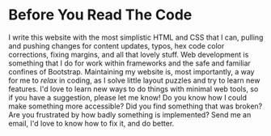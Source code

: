 # Before You Read The Code
I write this website with the most simplistic HTML and CSS that I can, pulling and pushing changes for content updates, typos, hex code color corrections, fixing margins, and all that lovely stuff. Web development is something that I do for work within frameworks and the safe and familiar confines of Bootstrap. Maintaining my website is, most importantly, a way for me to *relax* in coding, as I solve little layout puzzles and try to learn new features. I'd love to learn new ways to do things with minimal web tools, so if you have a suggestion, please let me know! Do you know how I could make something more accessible? Did you find something that was broken? Are you frustrated by how badly something is implemented? Send me an email, I'd love to know how to fix it, and do better.
